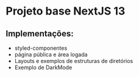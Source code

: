 # Projeto base NextJS 13

## Implementações:
  - styled-componentes
  - página pública e área logada
  - Layouts e exemplos de estruturas de diretórios
  - Exemplo de DarkMode